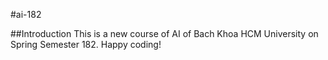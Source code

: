 #ai-182

##Introduction
This is a new course of AI of Bach Khoa HCM University on Spring Semester 182.
Happy coding!
